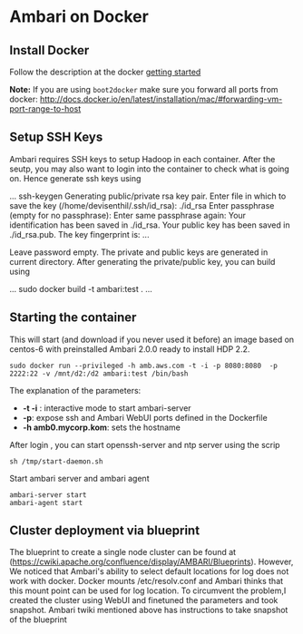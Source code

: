 # Ambari on Docker


## Install Docker

Follow the description at the docker [getting started](https://www.docker.io/gettingstarted/#h_installation)

**Note:** If you are using `boot2docker` make sure you forward all ports from docker:
http://docs.docker.io/en/latest/installation/mac/#forwarding-vm-port-range-to-host

## Setup SSH Keys
Ambari requires SSH keys to setup Hadoop in each container. After the seutp, you may also want to login 
into the container to check what is going on. Hence generate ssh keys using 

...
ssh-keygen 
Generating public/private rsa key pair.
Enter file in which to save the key (/home/devisenthil/.ssh/id_rsa): ./id_rsa
Enter passphrase (empty for no passphrase): 
Enter same passphrase again: 
Your identification has been saved in ./id_rsa.
Your public key has been saved in ./id_rsa.pub.
The key fingerprint is:
...

Leave password empty. The private and public keys are generated in current directory. 
After generating the private/public key, you can build using

...
 sudo docker build -t ambari:test .
...

## Starting the container

This will start (and download if you never used it before) an image based on
centos-6 with preinstalled Ambari 2.0.0 ready to install HDP 2.2.

```
sudo docker run --privileged -h amb.aws.com -t -i -p 8080:8080  -p 2222:22 -v /mnt/d2:/d2 ambari:test /bin/bash

```

The explanation of the parameters:

- **-t -i** : interactive mode to start ambari-server
- **-p**: expose ssh and Ambari WebUI ports defined in the Dockerfile
- **-h amb0.mycorp.kom**: sets the hostname


After login , you can start openssh-server and ntp server using the scrip
```
sh /tmp/start-daemon.sh
```

Start ambari server and ambari agent 
```
ambari-server start 
ambari-agent start 
```



## Cluster deployment via blueprint

The blueprint to create a single node cluster can be found at (https://cwiki.apache.org/confluence/display/AMBARI/Blueprints). However, We noticed that Ambari's ability to select default locations for log does not work with docker. Docker mounts /etc/resolv.conf and Ambari thinks that this mount point can be used for log location. To circumvent the problem,I created the cluster using WebUI and finetuned the parameters and took snapshot. Ambari twiki mentioned above has instructions to take snapshot of the blueprint
 
```
